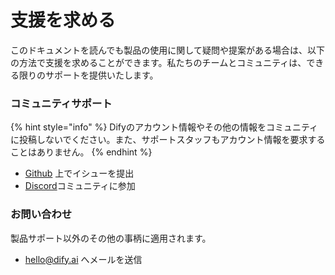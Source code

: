 # 支援を求める

このドキュメントを読んでも製品の使用に関して疑問や提案がある場合は、以下の方法で支援を求めることができます。私たちのチームとコミュニティは、できる限りのサポートを提供いたします。

### コミュニティサポート

{% hint style="info" %}
Difyのアカウント情報やその他の情報をコミュニティに投稿しないでください。また、サポートスタッフもアカウント情報を要求することはありません。
{% endhint %}

* [Github](https://github.com/langgenius/dify) 上でイシューを提出
* [Discord](https://discord.gg/8Tpq4AcN9c)コミュニティに参加

### お問い合わせ

製品サポート以外のその他の事柄に適用されます。

* [hello@dify.ai](mailto:hello@dify.ai) へメールを送信